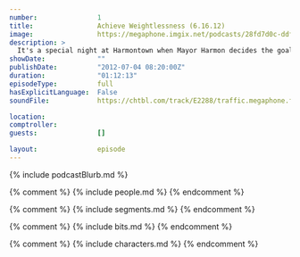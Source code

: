 ```yaml
---
number:               1
title:                Achieve Weightlessness (6.16.12)
image:                https://megaphone.imgix.net/podcasts/28fd7d0c-ddfb-11e8-9896-5b9eb8a84242/image/image.jpg?ixlib=rails-4.2.0&max-w=3000&max-h=3000&fit=crop&auto=format,compress
description: >
  It's a special night at Harmontown when Mayor Harmon decides the goal is to "achieve weightlessness" and establish Harmontown's real purpose. One hour, thirty tangents, two emails from Harmon's big brother and that goal remains unachieved, but a legen...
showDate:             ""
publishDate:          "2012-07-04 08:20:00Z"
duration:             "01:12:13"
episodeType:          full
hasExplicitLanguage:  False
soundFile:            https://chtbl.com/track/E2288/traffic.megaphone.fm/STA6968392779.mp3?updated=1554335997

location:             
comptroller:          
guests:               []

layout:               episode
---
```


{% include podcastBlurb.md %}

{% comment %}
{% include people.md %}
{% endcomment %}

{% comment %}
{% include segments.md %}
{% endcomment %}

{% comment %}
{% include bits.md %}
{% endcomment %}

{% comment %}
{% include characters.md %}
{% endcomment %}

